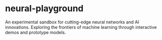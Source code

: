 # neural-playground
An experimental sandbox for cutting-edge neural networks and AI innovations. Exploring the frontiers of machine learning through interactive demos and prototype models.
